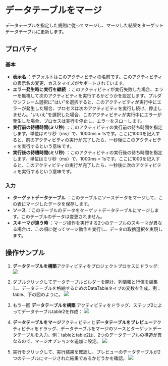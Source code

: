 # データテーブルをマージ

データテーブルを指定した規則に従ってマージし、マージした結果をターゲットデータテーブルに更新します。

## プロパティ

### 基本

- **表示名** ：デフォルトはこのアクティビティの名前です。このアクティビティの表示名の変更、カスタマイズがサポートされています。
- **エラー発生時に実行を継続** ：このアクティビティが実行失敗した場合、エラーを無視して次のアクティビティを実行するかどうかを設定します。プルダウンフレーム選択に"はい"を選択すると、このアクティビティが実行中にエラーが発生した場合、プロセスは次のアクティビティを実行し続け、停止しません。"いいえ"を選択した場合、このアクティビティが実行中にエラーが発生した場合、プロセスは実行を停止し、エラーをスローします。
- **実行前の待機時間(ミリ秒)** ：このアクティビティの実行前の待ち時間を指定します。単位はミリ秒（ms）で、1000ms = 1sです。ここに1000を記入すると、前のアクティビティの実行が完了したら、一秒後にこのアクティビティを実行するという意味です。
- **実行後の待機時間(ミリ秒)** ：このアクティビティの実行後の待ち時間を指定します。単位はミリ秒（ms）で、1000ms = 1sです。ここに1000を記入すると、このアクティビティの実行が完了したら、一秒後に次のアクティビティを実行するという意味です。


### 入力

- **ターゲットデータテーブル** ：このテーブルにソースデータをマージして、この表にマージしたデータを保存します。
- **ソース** ：このテーブルのデータをターゲットデータテーブルにマージします。このテーブルのデータは変更されません。
- **スキーマが違う時** ：マージ操作を実行する2つのテーブルのスキーマが異なる場合は、この項に従ってマージ動作を実行し、データの取捨選択を実現します。

## 操作サンプル

1. **データテーブルを構築**アクティビティをプロジェクトプロセスにドラッグ:
![](https://docimages.blob.core.chinacloudapi.cn/images/Activities/BulidDataTable20201224.png)

2. ダブルクリックしてデータテーブルビルダーを開け、列情報と行値を編集し、データテーブルを格納するためのDataTableタイプの変数を作成。例：table、下の図のように。
![](https://docimages.blob.core.chinacloudapi.cn/images/Activities/BulidDataTable2020122402.png)

3. もう一回 **データテーブルを構築** アクティビティをドラッグ、ステップ2によってデータテーブルtable2を作成：
![](https://docimages.blob.core.chinacloudapi.cn/images/Activities/MergeDataTable20201225.png)

4. **データテーブルをマージ**アクティビティと**データテーブルをプレビュー**アクティビティをドラッグ、データテーブルをマージのソースとターゲットデータテーブルを入力。例：tableとtable2は、2つのデータテーブルの構造が異なるので、マージオプションを追加に設定。
![](https://docimages.blob.core.chinacloudapi.cn/images/Activities/MergeDataTable2020122502.png)

5. 実行をクリックして、実行結果を確認し、プレビューのデータテーブルが2つのテーブルにマージされた結果であるかどうかを確認。
![](https://docimages.blob.core.chinacloudapi.cn/images/Activities/MergeDataTable2020122503.png)
